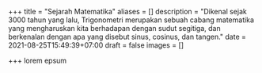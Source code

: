 +++
title = "Sejarah Matematika"
aliases = []
description = "Dikenal sejak 3000 tahun yang lalu, Trigonometri merupakan sebuah cabang matematika yang mengharuskan kita berhadapan dengan sudut segitiga, dan berkenalan dengan apa yang disebut sinus, cosinus, dan tangen."
date = 2021-08-25T15:49:39+07:00
draft = false
images = []

+++
lorem epsum